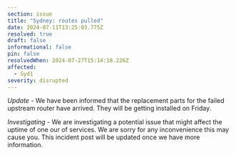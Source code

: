 ```yaml
---
section: issue
title: "Sydney: routes pulled"
date: 2024-07-11T13:25:03.775Z
resolved: true
draft: false
informational: false
pin: false
resolvedWhen: 2024-07-27T15:14:18.226Z
affected:
  - Syd1
severity: disrupted
---
```

*Update* - We have been informed that the replacement parts for the failed upstream router have arrived. They will be getting installed on Friday.

*Investigating* - We are investigating a potential issue that might affect the uptime of one our of services. We are sorry for any inconvenience this may cause you. This incident post will be updated once we have more information.